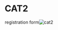 # CAT2
registration form![cat2](https://github.com/894risper/CAT2/assets/145770911/e33689cc-9d98-417d-80d5-22db6a27e398)
